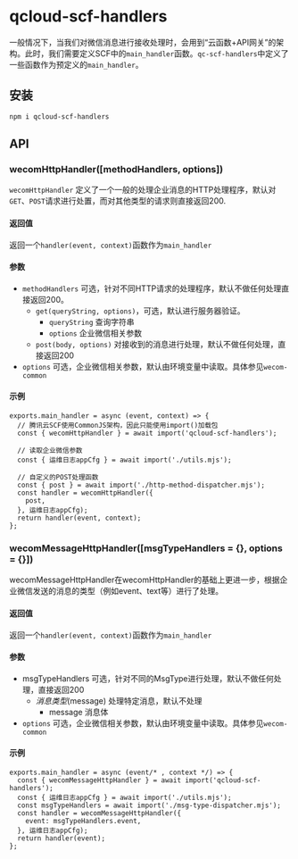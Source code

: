 # qcloud-scf-handlers
一般情况下，当我们对微信消息进行接收处理时，会用到“云函数+API网关”的架构。此时，我们需要定义SCF中的`main_handler`函数。`qc-scf-handlers`中定义了一些函数作为预定义的`main_handler`。

## 安装
`npm i qcloud-scf-handlers`

## API
### wecomHttpHandler([methodHandlers, options])
`wecomHttpHandler` 定义了一个一般的处理企业消息的HTTP处理程序，默认对`GET`、`POST`请求进行处置，而对其他类型的请求则直接返回200.

#### 返回值
返回一个`handler(event, context)`函数作为`main_handler`

#### 参数
- `methodHandlers` 可选，针对不同HTTP请求的处理程序，默认不做任何处理直接返回200。
  - `get(queryString, options)`，可选，默认进行服务器验证。
    - `queryString` 查询字符串
    - `options` 企业微信相关参数
  - `post(body, options)` 对接收到的消息进行处理，默认不做任何处理，直接返回200
- `options` 可选，企业微信相关参数，默认由环境变量中读取。具体参见`wecom-common`

#### 示例
```
exports.main_handler = async (event, context) => {
  // 腾讯云SCF使用CommonJS架构，因此只能使用import()加载包
  const { wecomHttpHandler } = await import('qcloud-scf-handlers');

  // 读取企业微信参数
  const { 运维日志appCfg } = await import('./utils.mjs');

  // 自定义的POST处理函数
  const { post } = await import('./http-method-dispatcher.mjs');
  const handler = wecomHttpHandler({
    post,
  }, 运维日志appCfg);
  return handler(event, context);
};
```


### wecomMessageHttpHandler([msgTypeHandlers = {}, options = {}])
wecomMessageHttpHandler在wecomHttpHandler的基础上更进一步，根据企业微信发送的消息的类型（例如event、text等）进行了处理。

#### 返回值
返回一个`handler(event, context)`函数作为`main_handler`

#### 参数
- msgTypeHandlers 可选，针对不同的MsgType进行处理，默认不做任何处理，直接返回200
  - *消息类型*(message) 处理特定消息，默认不处理
    - message 消息体
- `options` 可选，企业微信相关参数，默认由环境变量中读取。具体参见`wecom-common`

#### 示例
```
exports.main_handler = async (event/* , context */) => {
  const { wecomMessageHttpHandler } = await import('qcloud-scf-handlers');
  const { 运维日志appCfg } = await import('./utils.mjs');
  const msgTypeHandlers = await import('./msg-type-dispatcher.mjs');
  const handler = wecomMessageHttpHandler({
    event: msgTypeHandlers.event,
  }, 运维日志appCfg);
  return handler(event);
};
```